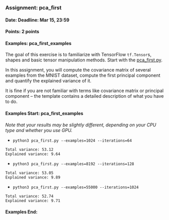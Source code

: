 ### Assignment: pca_first
#### Date: Deadline: Mar 15, 23:59
#### Points: 2 points
#### Examples: pca_first_examples

The goal of this exercise is to familiarize with TensorFlow `tf.Tensor`s,
shapes and basic tensor manipulation methods. Start with the
[pca_first.py](https://github.com/ufal/npfl114/tree/past-2021/labs/01/pca_first.py).

In this assignment, you will compute the covariance matrix of several examples
from the MNIST dataset, compute the first principal component and quantify
the explained variance of it.

It is fine if you are not familiar with terms like covariance matrix or
principal component – the template contains a detailed description of what
you have to do.

#### Examples Start: pca_first_examples
_Note that your results may be slightly different, depending on your CPU type and whether you use GPU._
- `python3 pca_first.py --examples=1024 --iterations=64`
```
Total variance: 53.12
Explained variance: 9.64
```
- `python3 pca_first.py --examples=8192 --iterations=128`
```
Total variance: 53.05
Explained variance: 9.89
```
- `python3 pca_first.py --examples=55000 --iterations=1024`
```
Total variance: 52.74
Explained variance: 9.71
```
#### Examples End:
